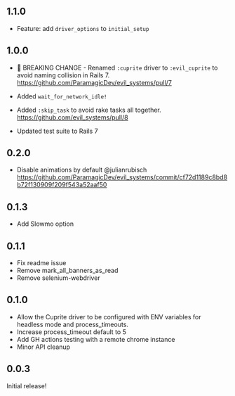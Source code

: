 ## 1.1.0

- Feature: add `driver_options` to `initial_setup`

## 1.0.0

- 🚨 BREAKING CHANGE - Renamed `:cuprite` driver to
`:evil_cuprite` to avoid naming collision in Rails 7.
<https://github.com/ParamagicDev/evil_systems/pull/7>

- Added `wait_for_network_idle!`
- Added `:skip_task` to avoid rake tasks all together.
<https://github.com/evil_systems/pull/8>

- Updated test suite to Rails 7

## 0.2.0

- Disable animations by default @julianrubisch <https://github.com/ParamagicDev/evil_systems/commit/cf72d1189c8bd8b72f130909f209f543a52aaf50>

## 0.1.3

- Add Slowmo option

## 0.1.1

- Fix readme issue
- Remove mark_all_banners_as_read
- Remove selenium-webdriver

## 0.1.0

- Allow the Cuprite driver to be configured with ENV variables for headless mode and process_timeouts.
- Increase process_timeout default to 5
- Add GH actions testing with a remote chrome instance
- Minor API cleanup

## 0.0.3

Initial release!
